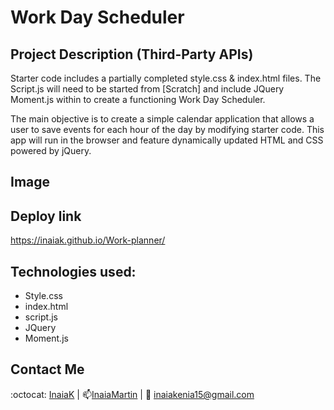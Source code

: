 # Work Day Scheduler 

## Project Description (Third-Party APIs)

Starter code includes a partially completed style.css & index.html files. The Script.js will need to be started from [Scratch] and include JQuery Moment.js within to create a functioning Work Day Scheduler.

The main objective is to create a simple calendar application that allows a user to save events for each hour of the day by modifying starter code. This app will run in the browser and feature dynamically updated HTML and CSS powered by jQuery.

## Image


## Deploy link
https://inaiak.github.io/Work-planner/


## Technologies used:
* Style.css
* index.html
* script.js
* JQuery
* Moment.js 

## Contact Me

:octocat: [InaiaK](https://github.com/inaia@gmail.com) | 📫[InaiaMartin](https://www.linkedin.com/in/inai%C3%A1-martin100000/) | :email: inaiakenia15@gmail.com

